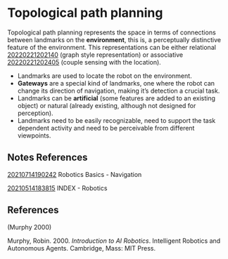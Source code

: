 ---
---
# Topological path planning

Topological path planning represents the space in terms of connections
between landmarks on the **environment**, this is, a perceptually
distinctive feature of the environment. This representations can be
either relational [20220221202140](/notes/20220221202140) (graph style representation) or
associative [20220221202405](/notes/20220221202405) (couple sensing with the location).

-   Landmarks are used to locate the robot on the environment.
-   **Gateways** are a special kind of landmarks, one where the robot
    can change its direction of navigation, making it’s detection a
    crucial task.
-   Landmarks can be **artificial** (some features are added to an
    existing object) or natural (already existing, although not designed
    for perception).
-   Landmarks need to be easily recognizable, need to support the task
    dependent activity and need to be perceivable from different
    viewpoints.

## Notes References

[20210714190242](/notes/20210714190242) Robotics Basics - Navigation

[20210514183815](/notes/20210514183815) INDEX - Robotics

## References

(Murphy 2000)

Murphy, Robin. 2000. *Introduction to AI Robotics*. Intelligent Robotics
and Autonomous Agents. Cambridge, Mass: MIT Press.

